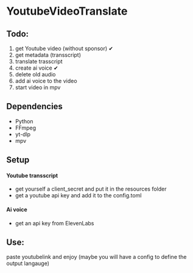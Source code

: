 # YoutubeVideoTranslate
## Todo:
1. get Youtube video (without sponsor) &#x2714;
2. get metadata (transscript)
3. translate trasscript
4. create ai voice &#x2714;
5. delete old audio
6. add ai voice to the video
7. start video in mpv

## Dependencies
- Python
- FFmpeg
- yt-dlp
- mpv

## Setup
#### Youtube transscript
- get yourself a client_secret and put it in the resources folder
- get a youtube api key and add it to the config.toml
#### Ai voice
- get an api key from ElevenLabs

## Use:
paste youtubelink and enjoy
(maybe you will have a config to define the output langauge)
